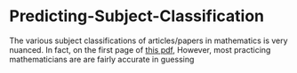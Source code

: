 # Predicting-Subject-Classification
The various subject classifications of articles/papers in mathematics is very nuanced. 
In fact, on the first page of [this pdf](https://mathscinet.ams.org/mathscinet/msc/pdfs/classifications2020.pdf), 
However, most practicing mathematicians are are fairly accurate in guessing  
